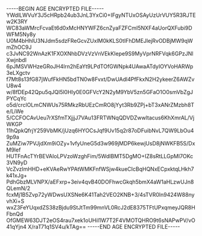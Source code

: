 -----BEGIN AGE ENCRYPTED FILE-----
YWdlLWVuY3J5cHRpb24ub3JnL3YxCi0+IFgyNTUxOSAyUzUrVUY5R3RJTEw2K3RY
WC83aWMrcFcvaEt6d0xMcHNYWFZ6cnZyaFZFCmI5NXF4aUorQXFubi9DWFM5Ny8y
U0M4bHhlU3NJdm5sdzFReGcvZUxlM0kKLS0tIFhDMEJlejRvODBjMW9qWmZhOC9J
c3JvNC92WnAzK1FXOXNhbDVzVzVnVEkKIepe9S9MyVprNRFVqk6GPzJNlXwjnbdI
6pJMSVWHzeGRoJH4lrn2hEaYt9LPdTOfGWNpk4UAwaATdyIOYVoHARWp3eLXgctv
f7Mt8s13fG87jWufFkHN5bdTN0w8Fvxt/DwUAdl4PfFkxN2H2ykeerZ6AWZvU8w4
w/8fDEp42Qpu5qJQI5l0HIy0E0GFVcY2N2yM9YbV5zn5GFaO1O0smVbZgJPYCqYc
o5d/crclOLmCNWUs75RMkzRbUEzCmRO8jYyt3Rb9ZPj+bT3xANrZMzbh8Te/LiWe
5/CCFOCAvUeu7rXSfmTXjjjJ7VAu13FRTWNqQDVDZwwltacus6KhXmrAL/VjWKGP
11hQpkQfrjY259VbMK/jUzq6HYOCsJqf9Uv15q2r87oDFuibNvL7QW9LbOu49p9a
ZuMZiw7PVJjdXm9iOZy+1vfyUneG5d3w969jMDP6kewjUsD8jNWKFB5S/DxM9lef
HUTFnAcTYrBEVAIoLPVzoWzghFim/5WdIBMT5DgMO+IZ8sRtLLGpMl7OKc3VN9yD
VcZvzImHHD+eKVAeRwYPAtWMKFnfWSjw4kueCIcBqHQNxECpxktqLHkh7k41xJg+
PdhGbzMLVNPX/aEFxrp+3eiv4qvB40DOFhwcGkqh5bmX4aW1aHLzwUJn8QLemN/2
fcxMj1B5Zvp72yWDwsUXSNe6K41Tah2VEO2KNB+3/4sTVR0ln9424W88nyvhXi+S
wxZ3FeYUqxdZS38zBjdu9StJtTm99mnVL0RcJ2dE8375TFtUPxqmeyJQR8HFbnQd
OfGMEW63DJT2eOS4rau7xek1oUHil1W7T2F4VMOTQHRO9t6sNAPwPV/vO41qYjn4
X/raT71q1SV4u/kTAg==
-----END AGE ENCRYPTED FILE-----
